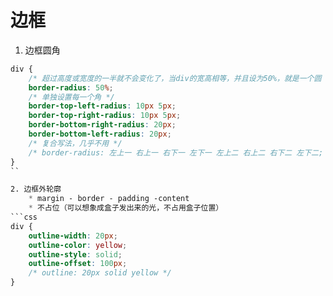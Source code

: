 # 边框
1. 边框圆角
```css
div {
    /* 超过高度或宽度的一半就不会变化了，当div的宽高相等，并且设为50%，就是一个圆 */
    border-radius: 50%;
    /* 单独设置每一个角 */
    border-top-left-radius: 10px 5px;
    border-top-right-radius: 10px 5px;
    border-bottom-right-radius: 20px;
    border-bottom-left-radius: 20px;
    /* 复合写法，几乎不用 */
    /* border-radius: 左上一 右上一 右下一 左下一 左上二 右上二 右下二 左下二; */
}
``

2. 边框外轮廓
    * margin - border - padding -content
    * 不占位（可以想象成盒子发出来的光，不占用盒子位置）
```css
div {
    outline-width: 20px;
    outline-color: yellow;
    outline-style: solid;
    outline-offset: 100px;
    /* outline: 20px solid yellow */
}
```